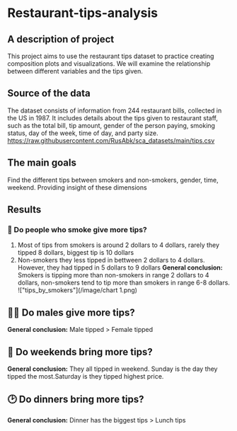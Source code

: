 # Restaurant-tips-analysis
## A description of project
This project aims to use the restaurant tips dataset to practice creating composition plots and visualizations. We will examine the relationship between different variables and the tips given.

## Source of the data
The dataset consists of information from 244 restaurant bills, collected in the US in 1987.
It includes details about the tips given to restaurant staff, such as the total bill, tip amount, gender of the person paying, smoking status, day of the week, time of day, and party size.
https://raw.githubusercontent.com/RusAbk/sca_datasets/main/tips.csv
## The main goals
Find the different tips between smokers and non-smokers, gender, time, weekend. Providing insight of these dimensions
## Results
 ### 🚬 Do people who smoke give more tips?
1. Most of tips from smokers is around 2 dollars to 4 dollars, rarely they tipped 8 dollars, biggest tip is 10 dollars
2. Non-smokers they less tipped in bettween 2 dollars to 4 dollars. However, they had tipped in 5 dollars to 9 dollars
**General conclusion:**
Smokers is tipping more than non-smokers in range 2 dollars to 4 dollars, non-smokers tend to tip more than smokers in range 6-8 dollars.
!["tips_by_smokers"](/image/chart 1.png)



## 👨👩 Do males give more tips?
**General conclusion:**
Male tipped > Female tipped

## 📆 Do weekends bring more tips?
**General conclusion:**
They all tipped in weekend.
Sunday is the day they tipped the most.Saturday is they tipped highest price.

## 🕑 Do dinners bring more tips?
**General conclusion:**
Dinner has the biggest tips > Lunch tips


